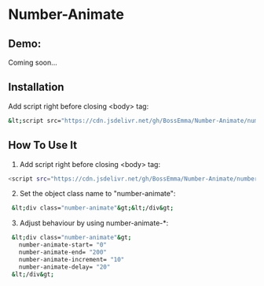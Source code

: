 # Number-Animate

## Demo:
  Coming soon...
  
## Installation
  Add script right before closing &lt;body&gt; tag:
   ```bash
   &lt;script src="https://cdn.jsdelivr.net/gh/BossEmma/Number-Animate/number_animate.js"&gt;&lt;/script&gt;
   ```

## How To Use It
  1. Add script right before closing &lt;body&gt; tag:
   ```bash
   <script src="https://cdn.jsdelivr.net/gh/BossEmma/Number-Animate/number_animate.js"></script>;
   ```
  2. Set the object class name to "number-animate":
   ```bash
    &lt;div class="number-animate"&gt;&lt;/div&gt;
   ```

  3. Adjust behaviour by using number-animate-*:
   ```bash
    &lt;div class="number-animate"&gt;
      number-animate-start= "0"
      number-animate-end= "200"
      number-animate-increment= "10"
      number-animate-delay= "20"
    &lt;/div&gt;
   ```
